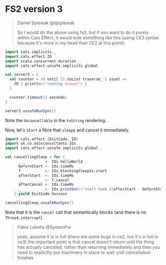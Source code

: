 # FS2 version 3

> Daniel Spiewak @djspiewak 
> 
> So I would do the above using fs2, but if you want to do it purely 
> within Cats Effect, it would look something like this 
> (using CE3 syntax because it's more in my head than CE2 at this 
> point):

```scala mdoc
import cats.implicits._
import cats.effect.IO
import scala.concurrent.duration._
import cats.effect.unsafe.implicits.global

val server3 = {
  val counter = (0 until 5).toList traverse_ { count =>
    IO { println(s"running $count") }
  }

  counter.timeout(2.seconds)
}

server3.unsafeRunSync()
```
Note the `Uncancellable` in the `toString` rendering.

Now, let's `start` a fibre that `sleep`s and cancel it immediately.

```scala mdoc
import cats.effect.{ExitCode, IO}
import uk.co.odinconsultants.IOs
import cats.effect.unsafe.implicits.global

val cancellingSleep = for {
      _           <- IOs.helloWorld
      beforeStart <- IOs.timeMs
      f           <- IOs.blockingSleep1s.start
      afterStart  <- IOs.timeMs
      _           <- f.cancel
      afterCancel <- IOs.timeMs
      _           <- IOs.printOut(s"start took ${afterStart - beforeStart} ms, cancel took ${afterCancel - afterStart} ms.")
    } yield ExitCode.Success

cancellingSleep.unsafeRunSync()
```
Note that it is the `cancel` call that semantically blocks (and there is no `Thread.interrupt`).

> Fabio Labella @SystemFw
>
> yeah, assume it is in full (there are some bugs in ce2, but it's in full in ce3)
> the important point is that cancel doesn't return until the thing has actually canceled, rather than returning 
> immediately and then you need to explicitly put machinery in place to wait until cancellation finishes